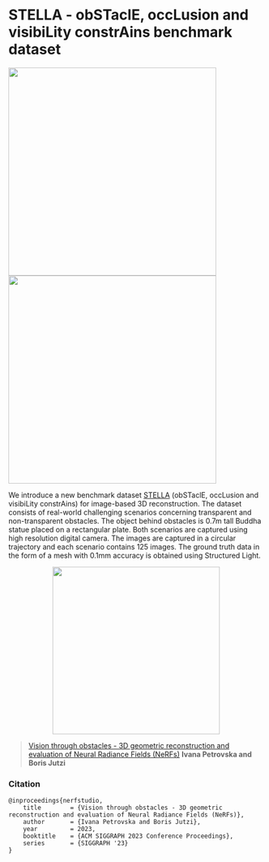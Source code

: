 # STELLA - obSTaclE, occLusion and visibiLity constrAins benchmark dataset
[<img src="https://github.com/sqirrel3/STELLA/blob/main/imgs/window-trajectory.png" width="410"/>](window-trajectory.png)
[<img src="https://github.com/sqirrel3/STELLA/blob/main/imgs/vegetation-trajectory.png" width="410"/>](vegetation-trajectory.png)

We introduce a new benchmark dataset [STELLA](https://drive.google.com/drive/folders/1eYkUXY6tKA08b9FMoWVC-mj5Zl4VFN_t?usp=sharing) (obSTaclE, occLusion and visibiLity constrAins) for image-based 3D reconstruction. The dataset consists of real-world challenging scenarios concerning transparent and non-transparent obstacles. The object behind obstacles is 0.7m tall Buddha statue placed on a rectangular plate. Both scenarios are captured using high resolution digital camera. The images are captured in a circular trajectory and each scenario contains 125 images. The ground truth data in the form of a mesh with 0.1mm accuracy is obtained using Structured Light.

<p align="center">
 <img src="https://github.com/sqirrel3/STELLA/blob/main/imgs/ground-truth-mesh.gif" width="330"/>
</p>

> [Vision through obstacles - 3D geometric reconstruction and evaluation of Neural Radiance Fields (NeRFs)](https://isprs-archives.copernicus.org/articles/XLVIII-1-W3-2023/153/2023/)
**Ivana Petrovska and Boris Jutzi**

### Citation
```
@inproceedings{nerfstudio,
	title        = {Vision through obstacles - 3D geometric reconstruction and evaluation of Neural Radiance Fields (NeRFs)},
	author       = {Ivana Petrovska and Boris Jutzi},
	year         = 2023,
	booktitle    = {ACM SIGGRAPH 2023 Conference Proceedings},
	series       = {SIGGRAPH '23}
}

```
